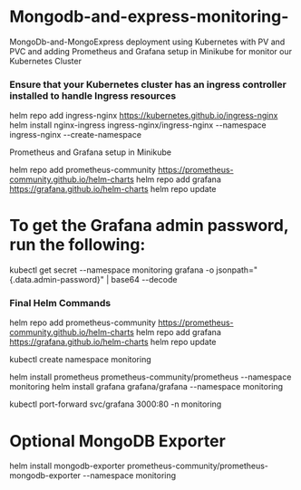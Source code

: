 # Mongodb-and-express-monitoring-
MongoDb-and-MongoExpress deployment using Kubernetes with PV and PVC and adding Prometheus and Grafana setup in Minikube for monitor our Kubernetes Cluster

### Ensure that your Kubernetes cluster has an ingress controller installed to handle Ingress resources
helm repo add ingress-nginx https://kubernetes.github.io/ingress-nginx
helm install nginx-ingress ingress-nginx/ingress-nginx --namespace ingress-nginx --create-namespace



Prometheus and Grafana setup in Minikube

helm repo add prometheus-community https://prometheus-community.github.io/helm-charts
helm repo add grafana https://grafana.github.io/helm-charts
helm repo update

# To get the Grafana admin password, run the following:
kubectl get secret --namespace monitoring grafana -o jsonpath="{.data.admin-password}" | base64 --decode


### Final Helm Commands 

helm repo add prometheus-community https://prometheus-community.github.io/helm-charts
helm repo add grafana https://grafana.github.io/helm-charts
helm repo update

kubectl create namespace monitoring

helm install prometheus prometheus-community/prometheus --namespace monitoring
helm install grafana grafana/grafana --namespace monitoring

kubectl port-forward svc/grafana 3000:80 -n monitoring

# Optional MongoDB Exporter
helm install mongodb-exporter prometheus-community/prometheus-mongodb-exporter --namespace monitoring
